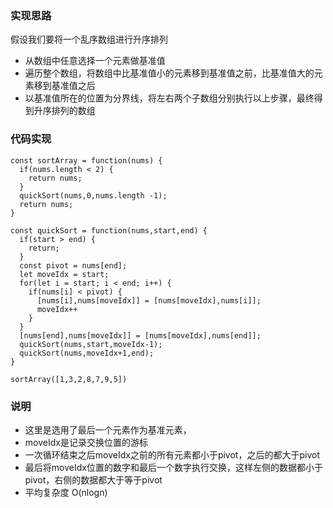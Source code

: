 ### 实现思路

假设我们要将一个乱序数组进行升序排列
- 从数组中任意选择一个元素做基准值
- 遍历整个数组，将数组中比基准值小的元素移到基准值之前，比基准值大的元素移到基准值之后
- 以基准值所在的位置为分界线，将左右两个子数组分别执行以上步骤，最终得到升序排列的数组

### 代码实现

```
const sortArray = function(nums) {
  if(nums.length < 2) {
    return nums;
  }
  quickSort(nums,0,nums.length -1);
  return nums;
}

const quickSort = function(nums,start,end) {
  if(start > end) {
    return;
  }
  const pivot = nums[end];
  let moveIdx = start;
  for(let i = start; i < end; i++) {
    if(nums[i] < pivot) {
      [nums[i],nums[moveIdx]] = [nums[moveIdx],nums[i]];
      moveIdx++
    }
  }
  [nums[end],nums[moveIdx]] = [nums[moveIdx],nums[end]];
  quickSort(nums,start,moveIdx-1);
  quickSort(nums,moveIdx+1,end);
} 

sortArray([1,3,2,8,7,9,5])
```
### 说明
- 这里是选用了最后一个元素作为基准元素，
- moveIdx是记录交换位置的游标
- 一次循环结束之后moveIdx之前的所有元素都小于pivot，之后的都大于pivot
- 最后将moveIdx位置的数字和最后一个数字执行交换，这样左侧的数据都小于pivot，右侧的数据都大于等于pivot
- 平均复杂度 O(nlogn)
